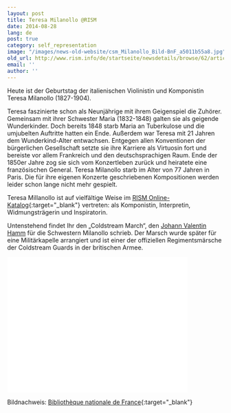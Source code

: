 ```yaml
---
layout: post
title: Teresa Milanollo @RISM
date: 2014-08-28
lang: de
post: true
category: self_representation
image: "/images/news-old-website/csm_Milanollo_Bild-BnF_a5011b55a8.jpg"
old_url: http://www.rism.info/de/startseite/newsdetails/browse/62/article/64/teresa-milanollo-rism.html
email: ''
author: ''
---
```



Heute ist der Geburtstag der italienischen Violinistin und Komponistin Teresa Milanollo (1827-1904).

Teresa faszinierte schon als Neunjährige mit ihrem Geigenspiel die Zuhörer. Gemeinsam mit ihrer Schwester Maria (1832-1848) galten sie als geigende Wunderkinder. Doch bereits 1848 starb Maria an Tuberkulose und die umjubelten Auftritte hatten ein Ende. Außerdem war Teresa mit 21 Jahren dem Wunderkind-Alter entwachsen. Entgegen allen Konventionen der bürgerlichen Gesellschaft setzte sie ihre Karriere als Virtuosin fort und bereiste vor allem Frankreich und den deutschsprachigen Raum. Ende der 1850er Jahre zog sie sich vom Konzertleben zurück und heiratete eine französischen General. Teresa Milanollo starb im Alter von 77 Jahren in Paris. Die für ihre eigenen Konzerte geschriebenen Kompositionen werden leider schon lange nicht mehr gespielt.

Teresa Millanollo ist auf vielfältige Weise im [RISM Online-Katalog](https://opac.rism.info/search?View=rism&q=Milanollo){:target="_blank"} vertreten: als Komponistin, Interpretin, Widmungsträgerin und Inspiratorin.

Untenstehend findet Ihr den „Coldstream March“, den [Johann Valentin Hamm](https://opac.rism.info/search?View=rism&author=Johann+Valentin+Hamm) für die Schwestern Milanollo schrieb. Der Marsch wurde später für eine Militärkapelle arrangiert und ist einer der offiziellen Regimentsmärsche der Coldstream Guards in der britischen Armee.

<iframe width="420" height="315" src="//www.youtube.com/embed/b_kGZt4pZeE" frameborder="0" allowfullscreen></iframe>

Bildnachweis: [Bibliothèque nationale de France](http://gallica.bnf.fr/ark:/12148/btv1b84226699){:target="_blank"}



